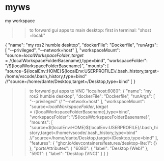 # myws
my workspace

>> to forward gui apps to main desktop:
>> first in terminal: "xhost +local:"

{
  "name": "my ros2 humble desktop",
  "dockerFile": "Dockerfile",
  "runArgs": [
    "--privileged",
    "--network=host"
  ],
  "workspaceMount": "source=${localWorkspaceFolder},target=/${localWorkspaceFolderBasename},type=bind",
  "workspaceFolder": "/${localWorkspaceFolderBasename}",
  "mounts": [
    "source=${localEnv:HOME}${localEnv:USERPROFILE}/.bash_history,target=/home/vscode/.bash_history,type=bind"
    //"source=/home/dante/Desktop,target=/Desktop,type=bind"
  ]
}

>> to forward gui apps to VNC "localhost:6080":
{
  "name": "my ros2 humble desktop",
  "dockerFile": "Dockerfile",
  "runArgs": [
    "--privileged"
    // "--network=host"
  ],
  "workspaceMount": "source=${localWorkspaceFolder},target=/${localWorkspaceFolderBasename},type=bind",
  "workspaceFolder": "/${localWorkspaceFolderBasename}",
  "mounts": [
    "source=${localEnv:HOME}${localEnv:USERPROFILE}/.bash_history,target=/home/vscode/.bash_history,type=bind"
    //"source=/home/dante/Desktop,target=/Desktop,type=bind"
  ],
  "features": {
    "ghcr.io/devcontainers/features/desktop-lite:1": {}
  },
  "portsAttributes": {
    "6080": {
      "label": "Desktop (Web)"
    },
    "5901": {
      "label": "Desktop (VNC)"
    }
  }
}